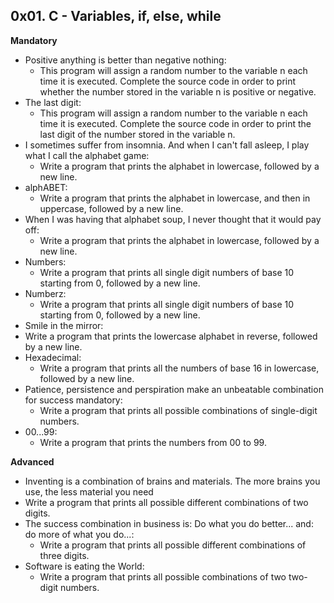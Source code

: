 ## 0x01. C - Variables, if, else, while

**Mandatory**

- Positive anything is better than negative nothing:
  - This program will assign a random number to the variable n each time it is executed. Complete the source code in order to print whether the number stored in the variable n is positive or negative.
- The last digit:
  - This program will assign a random number to the variable n each time it is executed. Complete the source code in order to print the last digit of the number stored in the variable n.
- I sometimes suffer from insomnia. And when I can't fall asleep, I play what I call the alphabet game:
  - Write a program that prints the alphabet in lowercase, followed by a new line.
- alphABET:
  - Write a program that prints the alphabet in lowercase, and then in uppercase, followed by a new line.
- When I was having that alphabet soup, I never thought that it would pay off:
  - Write a program that prints the alphabet in lowercase, followed by a new line.
- Numbers:
  - Write a program that prints all single digit numbers of base 10 starting from 0, followed by a new line.
- Numberz:
  - Write a program that prints all single digit numbers of base 10 starting from 0, followed by a new line.
-  Smile in the mirror:
  - Write a program that prints the lowercase alphabet in reverse, followed by a new line.
- Hexadecimal:
  - Write a program that prints all the numbers of base 16 in lowercase, followed by a new line.
- Patience, persistence and perspiration make an unbeatable combination for success mandatory:
  - Write a program that prints all possible combinations of single-digit numbers.
- 00...99:
  - Write a program that prints the numbers from 00 to 99.

**Advanced**

-  Inventing is a combination of brains and materials. The more brains you use, the less material you need
  - Write a program that prints all possible different combinations of two digits.
- The success combination in business is: Do what you do better... and: do more of what you do...:
  - Write a program that prints all possible different combinations of three digits.
- Software is eating the World:
  - Write a program that prints all possible combinations of two two-digit numbers.
